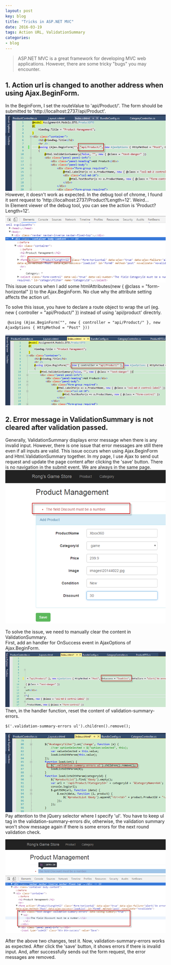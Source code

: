 ```yaml
---
layout: post
key: blog
title: "Tricks in ASP.NET MVC"
date: 2016-03-19
tags: Action URL, ValidationSummary
categories:
- blog
---
```


> ASP.NET MVC is a great framework for developing MVC web applications. However, there are some tricky "bugs" you may encounter.

## 1. Action url is changed to another address when using Ajax.BeginForm.  
In the BeginForm, I set the routeValue to 'api/Product/'. The form should be submitted to 'http://localhost:2737/api/Product'.
![image1](/public/pics/2016-03-19/image1.png)  
However, it doesn't work as expected. In the debug tool of chrome, I found it sent request to 'http://localhost:2737/Product?Length=12'. Weird...  
In Element viewer of the debug tool, you can see the action is 'Product?Length=12'.
![image2](/public/pics/2016-03-19/image2.png)  
This issue occurs when I add some htmlAttributes(new { @class = "form-horizontal" }) to the Ajax.BeginForm. No clue why the attribute setting affects the action url.

To solve this issue, you have to declare a route object to wrap the url (eg. new { controller = "api/Product/" }) instead of using 'api/product' directrly.

```
 @using (Ajax.BeginForm("", new { controller = "api/Product/" }, new AjaxOptions { HttpMethod = "Post" }))
```
![image3](/public/pics/2016-03-19/image3.png)  

## 2. Error message in ValidationSummary is not cleared after validation passed.  
Generally, ValidationSummary displays error message when there is any invalid input. However, there is one issue that error messages are still there even if all inputs are valid. This issue occurs when using Ajax.BeginForm and Html.ValidationSummary together. In my page, I use Ajax to send out request and update the page content after clicking the 'save' button. There is no navigation in the submit event. We are always in the same page.  
![image4](/public/pics/2016-03-19/image4.png)

To solve the issue, we need to manually clear the content in ValidationSummary.  
First, add an handler for OnSuccess event in AjaxOptions of Ajax.BeginForm.
![image5](/public/pics/2016-03-19/image5.png)
Then, in the handler function, reset the content of validation-summary-errors.

```
$('.validation-summary-errors ul').children().remove();
```

![image6](/public/pics/2016-03-19/image6.png)  
Pay attention to the jQuery selector where I specify 'ul'. You have to keep ul tag in the validation-summary-errors div, otherwise, the validation summary won't show message again if there is some errors for the next round validation check.  

![image7](/public/pics/2016-03-19/image7.png)  

After the above two changes, test it. Now, validation-summary-errors works as expected. After click the 'save' button, it shows errors if there is invalid input. And, after successfully sends out the form request, the error messages are removed.
